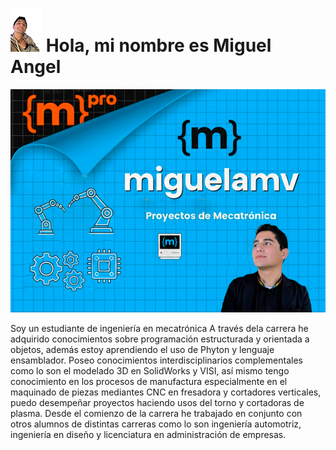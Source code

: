 # ![ICon](https://github.com/migueamv/migueamv/blob/main/3.png?raw=true) Hola, mi nombre es Miguel Angel

![Baner](https://github.com/migueamv/migueamv/blob/main/Baner.png?raw=true)

Soy un estudiante de ingeniería en mecatrónica
A través dela carrera he adquirido conocimientos sobre programación estructurada y orientada a objetos, además estoy aprendiendo el uso de Phyton y lenguaje ensamblador. Poseo conocimientos interdisciplinarios complementales como lo son el modelado 3D en SolidWorks y VISI, así mismo tengo conocimiento en los procesos de manufactura especialmente en el maquinado de piezas mediantes CNC en fresadora y cortadores verticales, puedo desempeñar proyectos haciendo usos del torno y cortadoras de plasma. 
Desde el comienzo de la carrera he trabajado en conjunto con otros alumnos de distintas carreras como lo son ingeniería automotriz, ingeniería en diseño y licenciatura en administración de empresas.
<!--
**migueamv/migueamv** is a ✨ _special_ ✨ repository because its `README.md` (this file) appears on your GitHub profile.

Here are some ideas to get you started:

- 🔭 I’m currently working on ...
- 🌱 I’m currently learning ...
- 👯 I’m looking to collaborate on ...
- 🤔 I’m looking for help with ...
- 💬 Ask me about ...
- 📫 How to reach me: ...
- 😄 Pronouns: ...
- ⚡ Fun fact: ...
-->
